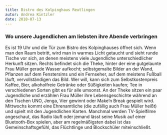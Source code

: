 ```yaml
---
title: Bistro des Kolpinghaus Reutlingen
autor: Andrea Kintzler 
date: 2018-07-13
---
```

### Wo unsere Jugendlichen am liebsten ihre Abende verbringen
<!--mehr-->
Es ist 19 Uhr und die Tür zum Bistro des Kolpinghauses öffnet sich. Wenn man den Raum betritt, wird man in warmes Licht getaucht und sieht runde Tische vor sich, an denen meistens viele Jugendliche unterschiedlicher Herkunft sitzen. Rechts befindet sich die Theke, hinter der eine gutgelaunte Frau Müller gerade Wasser aufkocht; selbstgemalte Bilder an der Wand, Pflanzen auf dem Fenstersims und ein Fernseher, auf dem meistens Fußball läuft, vervollständigen das Bild. Wer will, kann sich zum Selbstkostenpreis Kaffee, Bier, alkoholfreie Getränke oder Süßigkeiten kaufen; Tee in verschiedenen Sorten gibt es für alle umsonst. An der Theke sitzen ein paar Jugendliche und erzählen Frau Müller ihre Lebensgeschichte während an den Tischen UNO, Jenga, Vier gewinnt oder Make’n Break gespielt wird. Mittwochs kommt eine Ehrenamtliche (die zufällig auch Frau Müller heißt) und spielt mit den Jugendlichen Karten. Manchmal werden TV-Spielfilme angeschaut, das Radio läuft oder jemand lässt seine Musik auf einer Bluetooth-Box spielen, aber am regelmäßigsten dabei ist das Gemeinschaftsgefühl, das Flüchtlinge und Blockschüler miteinschließt.

